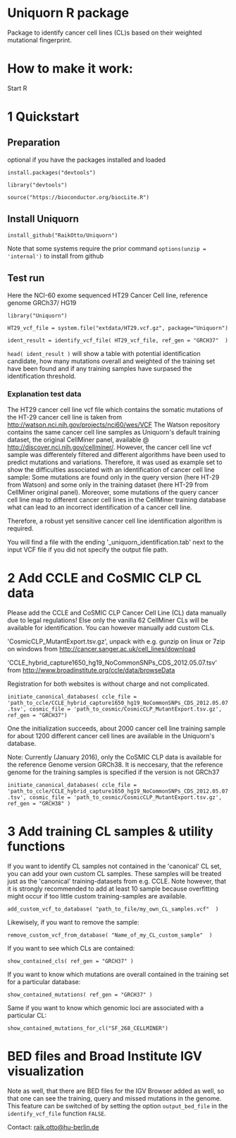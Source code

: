 # Uniquorn R package

Package to identify cancer cell lines (CL)s based on their weighted mutational fingerprint.

# How to make it work: 

Start R

# 1 Quickstart

## Preparation 

optional if you have the packages installed and loaded

`install.packages("devtools")`

`library("devtools")`

`source("https://bioconductor.org/biocLite.R")`

## Install Uniquorn

`install_github("RaikOtto/Uniquorn")`

Note that some systems require the prior command `options(unzip = 'internal')` to install from github 

## Test run

Here the NCI-60 exome sequenced HT29 Cancer Cell line, reference genome GRCh37/ HG19

`library("Uniquorn")`

`HT29_vcf_file = system.file("extdata/HT29.vcf.gz", package="Uniquorn")`

`ident_result = identify_vcf_file( HT29_vcf_file, ref_gen = "GRCH37"  )`

`head( ident_result )` will show a table with potential identification candidate, how many mutations overall and weighted of the training set have been found and if any training samples have surpased the identification threshold.

### Explanation test data

The HT29 cancer cell line vcf file which contains the somatic mutations of the HT-29 cancer cell line is taken from http://watson.nci.nih.gov/projects/nci60/wes/VCF
The Watson repository contains the same cancer cell line samples as Uniquorn's default training dataset, the original CellMiner panel, available @ http://discover.nci.nih.gov/cellminer/. 
However, the cancer cell line vcf sample was differentely filtered and different algorithms have been used to predict mutations and variations. Therefore, it was used as example set to show the difficulties associated with an identification of cancer cell line sample: Some mutations are found only in the query version (here HT-29 from Watson) and some only in the training dataset (here HT-29 from CellMiner original panel). Moreover, some mutations of the query cancer cell line map to different cancer cell lines in the CellMiner training database what can lead to an incorrect identification of a cancer cell line. 

Therefore, a robust yet sensitive cancer cell line identification algorithm is required.

You will find a file with the ending '_uniquorn_identification.tab' next to the input VCF file if you did not specify the output file path.

# 2 Add CCLE and CoSMIC CLP CL data

Please add the CCLE and CoSMIC CLP Cancer Cell Line (CL) data manually due to legal regulations! Else only the vanilla 62 CellMiner CLs will be available for identification. You can however manually add custom CLs.

'CosmicCLP_MutantExport.tsv.gz', unpack with e.g. gunzip on linux or 7zip on windows from http://cancer.sanger.ac.uk/cell_lines/download

'CCLE_hybrid_capture1650_hg19_NoCommonSNPs_CDS_2012.05.07.tsv' from http://www.broadinstitute.org/ccle/data/browseData

Registration for both websites is without charge and not complicated.

`initiate_canonical_databases( ccle_file = 'path_to_ccle/CCLE_hybrid_capture1650_hg19_NoCommonSNPs_CDS_2012.05.07.tsv', cosmic_file = 'path_to_cosmic/CosmicCLP_MutantExport.tsv.gz', ref_gen = "GRCH37")`

One the initialization succeeds, about 2000 cancer cell line training sample for about 1200 different cancer cell lines are available in the Uniquorn's database.

Note: Currently (January 2016), only the CoSMIC CLP data is available for the reference Genome version GRCh38. It is neccesary, that the reference genome for the training samples is specified if the version is not GRCh37

`initiate_canonical_databases( ccle_file = 'path_to_ccle/CCLE_hybrid_capture1650_hg19_NoCommonSNPs_CDS_2012.05.07.tsv', cosmic_file = 'path_to_cosmic/CosmicCLP_MutantExport.tsv.gz', ref_gen = "GRCH38" )`

# 3 Add training CL samples & utility functions

If you want to identify CL samples not contained in the 'canonical' CL set, you can add your own custom CL samples. These samples will be treated just as the 'canonical' training-datasets from e.g. CCLE. Note however, that it is strongly recommended to add at least 10 sample because overfitting might occur if too little custom training-samples are available. 

`add_custom_vcf_to_database( "path_to_file/my_own_CL_samples.vcf"  )`

Likewisely, if you want to remove the sample:

`remove_custom_vcf_from_database( "Name_of_my_CL_custom_sample"  )`

If you want to see which CLs are contained:

`show_contained_cls( ref_gen = "GRCH37" )`

If you want to know which mutations are overall contained in the training set for a particular database:

`show_contained_mutations( ref_gen = "GRCH37" )`

Same if you want to know which genomic loci are associated with a particular CL:

`show_contained_mutations_for_cl("SF_268_CELLMINER")`

# BED files and Broad Institute IGV visualization

Note as well, that there are BED files for the IGV Browser added as well, so that one can see the 
training, query and missed mutations in the genome. This feature can be switched of by setting the
option `output_bed_file` in the `identify_vcf_file` function `FALSE`.

Contact: raik.otto@hu-berlin.de
